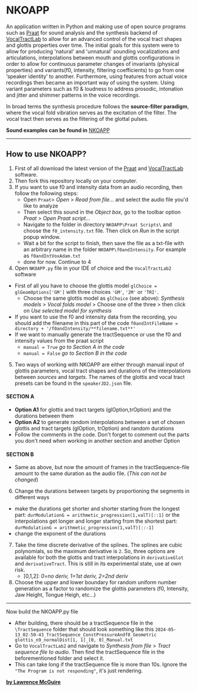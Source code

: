 # NKOAPP
An application written in Python and making use of open source programs such as [Praat](https://github.com/praat/praat) for sound analysis and the synthesis backend of [VocalTractLab](https://github.com/TUD-STKS/VocalTractLab-dev) to allow for an advanced control of the vocal tract shapes and glottis properties over time.
The initial goals for this system were to allow for producing 'natural' and 'unnatural' sounding vocalizations and articulations, interpolations between mouth and glottis configurations in order to allow for continuous parameter changes of invariants (physical properties) and variants(f0, intensity, filtering coefficients) to go from one ‘speaker identity’ to another. Furthermore, using features from actual voice recordings then became an important way of using the system. Using variant parameters such as f0 & loudness to address prosodic, intonation and jitter and shimmer patterns in the voice recordings.

In broad terms the synthesis procedure follows the **source-filter paradigm**, where the vocal fold vibration serves as the excitation of the filter. The vocal tract then serves as the filtering of the glottal pulses.

**Sound examples can be found in** [NKOAPP](https://neuskeeloor.app/)

---

## How to use NKOAPP?
1. First of all download the latest version of the [Praat](https://github.com/praat/praat) and [VocalTractLab](https://github.com/TUD-STKS/VocalTractLab-dev) software. 
2. Then fork this repository locally on your computer.
3. If you want to use f0 and intensity data from an audio recording, then follow the following steps:
    - Open `Praat`> _Open_ > _Read from file..._ and select the audio file you'd like to analyze
    - Then select this sound in the _Object box_, go to the toolbar option _Praat_ > _Open Praat script..._
    - Navigate to the folder in directory `NKOAPP\Praat Scripts\` and choose the `f0_intensity.txt` file. Then click on _Run_ in the script popup window.
    - Wait a bit for the script to finish, then save the file as a txt-file with an arbitrary name in the folder `NKOAPP\f0andIntensity`. For example as `f0andIntVoxAdam.txt`
    - done for now. Continue to 4
4. Open `NKOAPP.py` file in your IDE of choice and the `VocalTractLab2` software
  - First of all you have to choose the glottis model `glChoice = glGeomOptions['GM']` with three choices `'GM'`, `'2M'` or `'TRI'`.
    - Choose the same glottis model as `glChoice` (see above): _Synthesis models_ > _Vocal folds model_ > Choose one of the three > then click on _Use selected model for synthesis_
  - If you want to use the f0 and intensity data from the recording, you should add the filename in this part of the code `f0andIntFileName = directory + '/f0andIntensity/**filename.txt**'`
  - If we want to manually generate the tractSequence or use the f0 and intensity values from the praat script
    - `manual = True` _go to Section A in the code_
    - `manual = False` _go to Section B in the code_
5. Two ways of working with NKOAPP are either through manual input of glottis parameters, vocal tract shapes and durations of the interpolations between _sources_ and _targets_. The names of the glottis and vocal tract presets can be found in the `speakerJD2.json` file.  
#### SECTION A
  - **Option A1** for glottis and tract targets (glOption,trOption) and the durations between them
  - **Option A2** to generate random interpolations between a set of chosen glottis and tract targets (glOption, trOption) and random durations
  - Follow the comments in the code. Don't forget to comment out the parts you don't need when working in another section and another Option

#### SECTION B
  - Same as above, but now the amount of frames in the tractSequence-file amount to the same duration as the audio file. (_This can not be changed_)

6. Change the durations between targets by proportioning the segments in different ways
  - make the durations get shorter and shorter starting from the longest part: `durModulationG = arithmetic_progression(1,valT)[::1]` or the interpolations get longer and longer starting from the shortest part: `durModulationG = arithmetic_progression(1,valT)[::-1]`
  - change the exponent of the durations
7. Take the time discrete derivative of the splines. The splines are cubic polynomials, so the maximum derivative is `2`. So, three options are available for both the glottis and tract interpolations in `derivativeGlot` and `derivativeTract`. This is still in its experimental state, use at own risk.
    - [0,1,2]: _0=no deriv, 1=1st deriv, 2=2nd deriv_
8. Choose the upper and lower boundary for random uniform number generation as a factor to randomize the glottis parameters (f0, Intensity, Jaw Height, Tongue Heigh, etc...)

---
Now build the NKOAPP.py file
- After building, there should be a tractSequence file in the `\TractSequence` folder that should look something like this `2024-05-13_02-50-43_TractSequence_ConstPressureAndf0_Geometric glottis_n9_normalDist[1, 1]_[0, 0]_Manual.txt`
- Go to `VocalTractLab2` and navigate to _Synthesis from file_ > _Tract sequence file to audio_. Then find the tractSequence file in the beforementioned folder and select it.
- This can take long if the tractSequence file is more than 10s. Ignore the `"The Program is not responding"`, it's just rendering. 

<ins>**by Lawrence McGuire**</ins>
    
